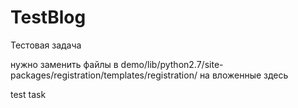 # TestBlog
Тестовая задача 

нужно заменить файлы в demo/lib/python2.7/site-packages/registration/templates/registration/
на вложенные здесь

test task
